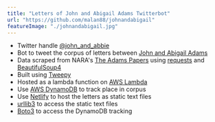 ```yaml
---
title: "Letters of John and Abigail Adams Twitterbot"
url: "https://github.com/malan88/johnandabigail"
featureImage: "./johnandabigail.jpg"
---
```

- Twitter handle [@john\_and\_abbie][10]
- Bot to tweet the corpus of letters between [John and Abigail Adams][0]
- Data scraped from NARA's [The Adams Papers][1] using [requests][2] and
  [BeautifulSoup4][3]
- Built using [Tweepy][4]
- Hosted as a lambda function on [AWS Lambda][5]
- Use [AWS DynamoDB][6] to track place in corpus
- Use [Netlify][7] to host the letters as static text files
- [urllib3][8] to access the static text files
- [Boto3][9] to access the DynamoDB tracking

[0]: https://www.masshist.org/digitaladams/archive/letter/
[1]: https://founders.archives.gov/about/Adams
[2]: https://requests.readthedocs.io/en/master/
[3]: https://www.crummy.com/software/BeautifulSoup/
[4]: https://www.tweepy.org/
[5]: https://aws.amazon.com/lambda/
[6]: https://aws.amazon.com/dynamodb/
[7]: https://johnandabigail.netlify.app/1777-04-02-0-john.txt
[8]: https://urllib3.readthedocs.io/en/latest/
[9]: https://boto3.amazonaws.com/v1/documentation/api/latest/index.html
[10]: https://github.com/malan88/johnandabigail
